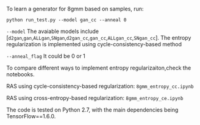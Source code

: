 To learn a generator for 8gmm based on samples, run:

    python run_test.py --model gan_cc --anneal 0


`--model` The avaiable models include [`d2gan`,`gan`,`ALLgan`,`SNgan`,`d2gan_cc`,`gan_cc`,`ALLgan_cc`,`SNgan_cc`]. The entropy regularization is implemented using cycle-consistency-based method

`--anneal_flag` It could be 0 or 1

To compare different ways to implement entropy regularizaiton,check the notebooks.
    
RAS using cycle-consistency-based regularization: `8gmm_entropy_cc.ipynb`
    
RAS using cross-entropy-based regularization: `8gmm_entropy_ce.ipynb`

The code is tested on Python 2.7, with the main dependencies being TensorFlow==1.6.0.
